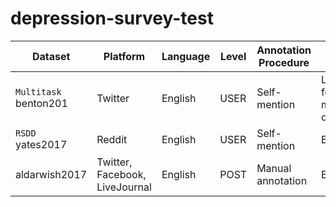 # depression-survey-test



|Dataset| Platform                       | Language | Level | Annotation Procedure | Label                         | Dataset Size | Availability | Link|
|---|---|---|---|---|---|---|---|---|
| `Multitask` benton201                                                                                                                                      | Twitter                        | English  | USER  | Self-mention         | Labels for multiple disorders | 9.5K users   | UNK          | link |
| `RSDD` yates2017                                                                                                                                          | Reddit                         | English  | USER  | Self-mention         | BIN                           | 116K users   | DUA          | link |
| aldarwish2017                                                                                                                                          | Twitter, Facebook, LiveJournal | English  | POST  | Manual annotation    | BIN| DSM-IV symptoms          | 6.7K posts   | API          | link |

